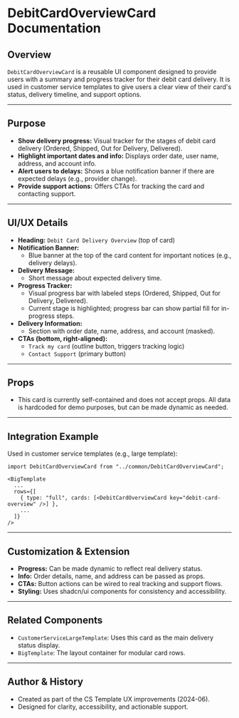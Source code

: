 # DebitCardOverviewCard Documentation

## Overview
`DebitCardOverviewCard` is a reusable UI component designed to provide users with a summary and progress tracker for their debit card delivery. It is used in customer service templates to give users a clear view of their card's status, delivery timeline, and support options.

---

## Purpose
- **Show delivery progress:** Visual tracker for the stages of debit card delivery (Ordered, Shipped, Out for Delivery, Delivered).
- **Highlight important dates and info:** Displays order date, user name, address, and account info.
- **Alert users to delays:** Shows a blue notification banner if there are expected delays (e.g., provider change).
- **Provide support actions:** Offers CTAs for tracking the card and contacting support.

---

## UI/UX Details
- **Heading:** `Debit Card Delivery Overview` (top of card)
- **Notification Banner:**
  - Blue banner at the top of the card content for important notices (e.g., delivery delays).
- **Delivery Message:**
  - Short message about expected delivery time.
- **Progress Tracker:**
  - Visual progress bar with labeled steps (Ordered, Shipped, Out for Delivery, Delivered).
  - Current stage is highlighted; progress bar can show partial fill for in-progress steps.
- **Delivery Information:**
  - Section with order date, name, address, and account (masked).
- **CTAs (bottom, right-aligned):**
  - `Track my card` (outline button, triggers tracking logic)
  - `Contact Support` (primary button)

---

## Props
- This card is currently self-contained and does not accept props. All data is hardcoded for demo purposes, but can be made dynamic as needed.

---

## Integration Example
Used in customer service templates (e.g., large template):

```tsx
import DebitCardOverviewCard from "../common/DebitCardOverviewCard";

<BigTemplate
  ...
  rows={[ 
    { type: "full", cards: [<DebitCardOverviewCard key="debit-card-overview" />] },
    ...
  ]}
/>
```

---

## Customization & Extension
- **Progress:** Can be made dynamic to reflect real delivery status.
- **Info:** Order details, name, and address can be passed as props.
- **CTAs:** Button actions can be wired to real tracking and support flows.
- **Styling:** Uses shadcn/ui components for consistency and accessibility.

---

## Related Components
- `CustomerServiceLargeTemplate`: Uses this card as the main delivery status display.
- `BigTemplate`: The layout container for modular card rows.

---

## Author & History
- Created as part of the CS Template UX improvements (2024-06).
- Designed for clarity, accessibility, and actionable support. 